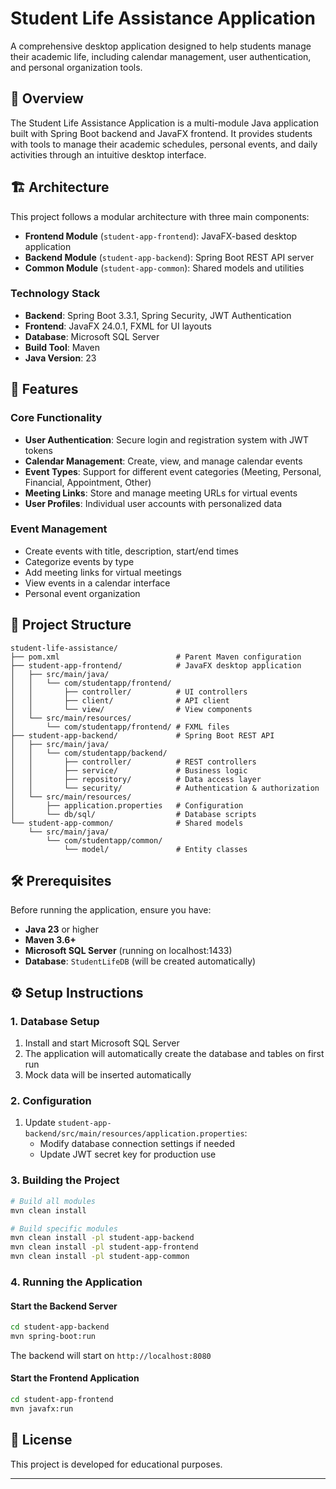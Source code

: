 # Student Life Assistance Application

A comprehensive desktop application designed to help students manage their academic life, including calendar management, user authentication, and personal organization tools.

## 🎯 Overview

The Student Life Assistance Application is a multi-module Java application built with Spring Boot backend and JavaFX frontend. It provides students with tools to manage their academic schedules, personal events, and daily activities through an intuitive desktop interface.

## 🏗️ Architecture

This project follows a modular architecture with three main components:

- **Frontend Module** (`student-app-frontend`): JavaFX-based desktop application
- **Backend Module** (`student-app-backend`): Spring Boot REST API server
- **Common Module** (`student-app-common`): Shared models and utilities

### Technology Stack

- **Backend**: Spring Boot 3.3.1, Spring Security, JWT Authentication
- **Frontend**: JavaFX 24.0.1, FXML for UI layouts
- **Database**: Microsoft SQL Server
- **Build Tool**: Maven
- **Java Version**: 23

## 🚀 Features

### Core Functionality
- **User Authentication**: Secure login and registration system with JWT tokens
- **Calendar Management**: Create, view, and manage calendar events
- **Event Types**: Support for different event categories (Meeting, Personal, Financial, Appointment, Other)
- **Meeting Links**: Store and manage meeting URLs for virtual events
- **User Profiles**: Individual user accounts with personalized data

### Event Management
- Create events with title, description, start/end times
- Categorize events by type
- Add meeting links for virtual meetings
- View events in a calendar interface
- Personal event organization

## 📁 Project Structure

```
student-life-assistance/
├── pom.xml                          # Parent Maven configuration
├── student-app-frontend/            # JavaFX desktop application
│   ├── src/main/java/
│   │   └── com/studentapp/frontend/
│   │       ├── controller/          # UI controllers
│   │       ├── client/              # API client
│   │       └── view/                # View components
│   └── src/main/resources/
│       └── com/studentapp/frontend/ # FXML files
├── student-app-backend/             # Spring Boot REST API
│   ├── src/main/java/
│   │   └── com/studentapp/backend/
│   │       ├── controller/          # REST controllers
│   │       ├── service/             # Business logic
│   │       ├── repository/          # Data access layer
│   │       └── security/            # Authentication & authorization
│   └── src/main/resources/
│       ├── application.properties   # Configuration
│       └── db/sql/                  # Database scripts
└── student-app-common/              # Shared models
    └── src/main/java/
        └── com/studentapp/common/
            └── model/               # Entity classes
```

## 🛠️ Prerequisites

Before running the application, ensure you have:

- **Java 23** or higher
- **Maven 3.6+**
- **Microsoft SQL Server** (running on localhost:1433)
- **Database**: `StudentLifeDB` (will be created automatically)

## ⚙️ Setup Instructions

### 1. Database Setup

1. Install and start Microsoft SQL Server
2. The application will automatically create the database and tables on first run
3. Mock data will be inserted automatically

### 2. Configuration

1. Update `student-app-backend/src/main/resources/application.properties`:
   - Modify database connection settings if needed
   - Update JWT secret key for production use

### 3. Building the Project

```bash
# Build all modules
mvn clean install

# Build specific modules
mvn clean install -pl student-app-backend
mvn clean install -pl student-app-frontend
mvn clean install -pl student-app-common
```

### 4. Running the Application

#### Start the Backend Server
```bash
cd student-app-backend
mvn spring-boot:run
```

The backend will start on `http://localhost:8080`

#### Start the Frontend Application
```bash
cd student-app-frontend
mvn javafx:run
```


## 📝 License

This project is developed for educational purposes.

---
